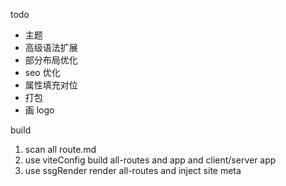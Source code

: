 todo
- 主题
- 高级语法扩展
- 部分布局优化
- seo 优化
- 属性填充对位
- 打包
- 画 logo


build
1. scan all route.md
2. use viteConfig build all-routes and app and client/server app
3. use ssgRender render all-routes and inject site meta